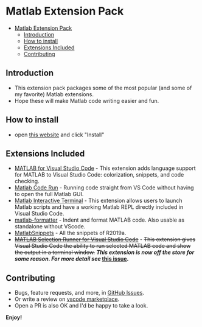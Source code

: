 # Matlab Extension Pack

- [Matlab Extension Pack](#matlab-extension-pack)
  - [Introduction](#introduction)
  - [How to install](#how-to-install)
  - [Extensions Included](#extensions-included)
  - [Contributing](#contributing)

## Introduction

- This extension pack packages some of the most popular (and some of my favorite) Matlab extensions.
- Hope these will make Matlab code writing easier and fun.

## How to install

- open [this website](https://marketplace.visualstudio.com/items?itemName=bat67.matlab-extension-pack#overview) and click "Install"

## Extensions Included

* [MATLAB for Visual Studio Code](https://marketplace.visualstudio.com/items?itemName=Gimly81.matlab) - This extension adds language support for MATLAB to Visual Studio Code: colorization, snippets, and code checking.
* [Matlab Code Run](https://marketplace.visualstudio.com/items?itemName=bramvanbilsen.matlab-code-run) - Running code straight from VS Code without having to open the full Matlab GUI.
* [Matlab Interactive Terminal](https://marketplace.visualstudio.com/items?itemName=apommel.matlab-interactive-terminal) - This extension allows users to launch Matlab scripts and have a working Matlab REPL directly included in Visual Studio Code.
* [matlab-formatter](https://marketplace.visualstudio.com/items?itemName=AffenWiesel.matlab-formatter) - Indent and format MATLAB code. Also usable as standalone without VScode.
* [MatlabSnippets](https://marketplace.visualstudio.com/items?itemName=slaier.matlab-complete) - All the snippets of R2019a.
* <del>[MATLAB Selection Runner for Visual Studio Code](https://marketplace.visualstudio.com/items?itemName=eamonbell.matlab-runner)</del> - <del>This extension gives Visual Studio Code the ability to run selected MATLAB code and show the output in a terminal window.</del> ***This extension is now off the store for some reason. For more detail see* [this issue](https://github.com/bat67/matlab-extension-pack/issues/1).**


## Contributing

- Bugs, feature requests, and more, in [GitHub Issues](https://github.com/bat67/matlab-extension-pack/issues).
- Or write a review on [vscode marketplace](https://marketplace.visualstudio.com/items?itemName=bat67.matlab-extension-pack#review-details).
- Open a PR is also OK and I'd be happy to take a look.


**Enjoy!**
